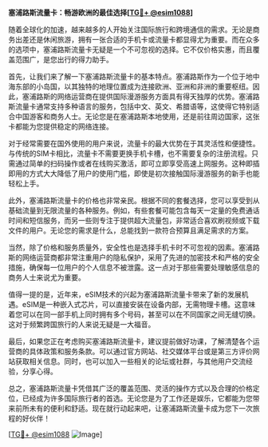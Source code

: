 **塞浦路斯流量卡：畅游欧洲的最佳选择[[TG💪+ @esim1088](https://t.me/s/esim1088)]**

随着全球化的加速，越来越多的人开始关注国际旅行和跨境通信的需求。无论是商务出差还是休闲旅游，拥有一张合适的手机卡或流量卡都显得尤为重要。而在众多的选项中，塞浦路斯流量卡无疑是一个不可忽视的选择。它不仅价格实惠，而且覆盖范围广，是您出行的得力助手。

首先，让我们来了解一下塞浦路斯流量卡的基本特点。塞浦路斯作为一个位于地中海东部的小岛国，以其独特的地理位置成为连接欧洲、亚洲和非洲的重要枢纽。因此，塞浦路斯的网络运营商在提供国际漫游服务方面具有得天独厚的优势。塞浦路斯流量卡通常支持多种语言的服务，包括中文、英文、希腊语等，这使得它特别适合中国游客和商务人士。无论您是在塞浦路斯本地使用，还是前往周边国家，这张卡都能为您提供稳定的网络连接。

对于经常需要在国外使用的用户来说，流量卡的最大优势在于其灵活性和便捷性。与传统的SIM卡相比，流量卡不需要更换手机卡槽，也不需要复杂的注册流程。只需通过简单的扫码操作或者在线购买激活，即可立即享受高速上网服务。这种即插即用的方式大大降低了用户的使用门槛，即使是初次接触国际漫游服务的新手也能轻松上手。

此外，塞浦路斯流量卡的价格也非常亲民。根据不同的套餐选择，您可以享受到从基础流量到无限流量的各种服务。例如，有些套餐可能包含每天一定量的免费通话时间和短信服务，而另一些则专注于提供超大流量包，非常适合喜欢刷视频或下载文件的用户。无论您的需求是什么，总能找到一款符合预算且满足需求的方案。

当然，除了价格和服务质量外，安全性也是选择手机卡时不可忽视的因素。塞浦路斯的网络运营商都非常注重用户的隐私保护，采用了先进的加密技术和严格的安全措施，确保每一位用户的个人信息不被泄露。这一点对于那些需要处理敏感信息的商务人士来说尤为重要。

值得一提的是，近年来，eSIM技术的兴起为塞浦路斯流量卡带来了新的发展机遇。eSIM是一种嵌入式芯片，可以直接安装在设备内部，无需物理卡槽。这意味着您可以在同一部手机上同时拥有多个号码，甚至可以在不同国家之间无缝切换。这对于频繁跨国旅行的人来说无疑是一大福音。

最后，如果您正在考虑购买塞浦路斯流量卡，建议提前做好功课，了解清楚各个运营商的具体政策和服务条款。可以通过官方网站、社交媒体平台或是第三方评价网站获取相关信息。同时，也可以加入一些相关的论坛或社群，与其他用户交流经验，分享心得。

总之，塞浦路斯流量卡凭借其广泛的覆盖范围、灵活的操作方式以及合理的价格定位，已经成为许多国际旅行者的首选。无论您是为了工作还是娱乐，它都能为您带来前所未有的便利和舒适。现在就行动起来吧，让塞浦路斯流量卡成为您下一次旅程的好伙伴！

[[TG💪+ @esim1088](https://t.me/s/esim1088) ![Image](https://i.postimg.cc/4NQfJmqS/Snipaste-2025-05-13-00-14-12.png)]